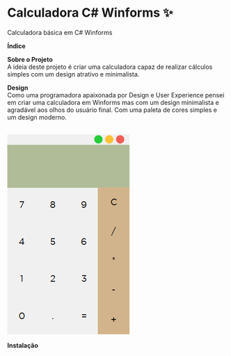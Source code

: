 # Calculadora C# Winforms ✨
Calculadora básica em C# Winforms

**Índice**

**Sobre o Projeto**
<br/>
A ideia deste projeto é criar uma calculadora capaz de realizar cálculos simples com um design atrativo e minimalista.

**Design**
<br/>
Como uma programadora apaixonada por Design e User Experience pensei em criar uma calculadora em Winforms mas com um design minimalista e agradável aos olhos do usuário final. 
Com uma paleta de cores simples e um design moderno.

<br/>
<picture>
  <source media="(prefers-color-scheme: dark)" srcset="https://raw.githubusercontent.com/carolinelage/Calc/master/Calc.png">
  <source media="(prefers-color-scheme: light)" srcset="https://raw.githubusercontent.com/carolinelage/Calc/master/Calc.png">
  <img alt="Shows an illustrated sun in light mode and a moon with stars in dark mode." src="https://raw.githubusercontent.com/carolinelage/Calc/master/Calc.png">
</picture>
<br/>

**Instalação**


